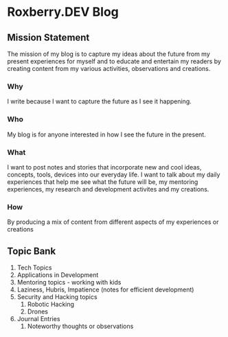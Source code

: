 # Roxberry.DEV Blog

## Mission Statement
The mission of my blog is to capture my ideas about the future from my present experiences for myself and to educate and entertain my readers by creating content from my various activities, observations and creations.

### Why
I write because I want to capture the future as I see it happening.

### Who
My blog is for anyone interested in how I see the future in the present.

### What
I want to post notes and stories that incorporate new and cool ideas, concepts, tools, devices into our everyday life.  I want to talk about my daily experiences that help me see what the future will be, my mentoring experiences, my research and development activites and my creations.

### How
By producing a mix of content from different aspects of my experiences or creations

## Topic Bank
1. Tech Topics
1. Applications in Development
1. Mentoring topics - working with kids
1. Laziness, Hubris, Impatience (notes for efficient development)
1. Security and Hacking topics
    1. Robotic Hacking
    1. Drones
1. Journal Entries
    1. Noteworthy thoughts or observations
